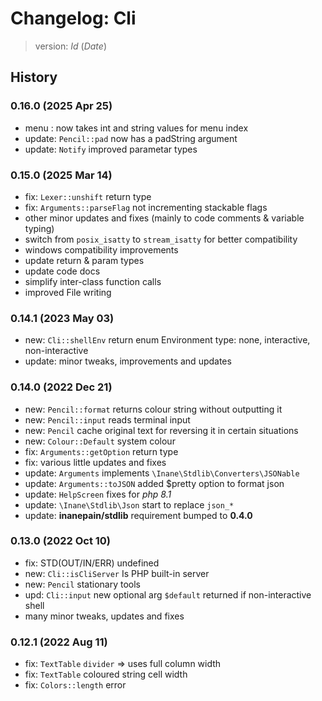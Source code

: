 # Changelog: Cli

> version: $Id$ ($Date$)

## History

### 0.16.0 (2025 Apr 25)

 - menu  : now takes int and string values for menu index
 - update: `Pencil::pad` now has a padString argument
 - update: `Notify` improved parametar types

### 0.15.0 (2025 Mar 14)

 - fix: `Lexer::unshift` return type
 - fix: `Arguments::parseFlag` not incrementing stackable flags
 - other minor updates and fixes (mainly to code comments & variable typing)
 - switch from `posix_isatty` to `stream_isatty` for better compatibility
 - windows compatibility improvements
 - update return & param types
 - update code docs
 - simplify inter-class function calls
 - improved File writing

### 0.14.1 (2023 May 03)

 - new: `Cli::shellEnv` return enum Environment type: none, interactive, non-interactive
 - update: minor tweaks, improvements and updates

### 0.14.0 (2022 Dec 21)

 - new: `Pencil::format` returns colour string without outputting it
 - new: `Pencil::input` reads terminal input
 - new: `Pencil` cache original text for reversing it in certain situations
 - new: `Colour::Default` system colour
 - fix: `Arguments::getOption` return type
 - fix: various little updates and fixes
 - update: `Arguments` implements `\Inane\Stdlib\Converters\JSONable`
 - update: `Arguments::toJSON` added $pretty option to format json
 - update: `HelpScreen` fixes for *php 8.1*
 - update: `\Inane\Stdlib\Json` start to replace `json_*`
 - update: **inanepain/stdlib** requirement bumped to **0.4.0**

### 0.13.0 (2022 Oct 10)

 - fix: STD(OUT/IN/ERR) undefined
 - new: `Cli::isCliServer` Is PHP built-in server
 - new: `Pencil` stationary tools
 - upd: `Cli::input` new optional arg `$default` returned if non-interactive shell
 - many minor tweaks, updates and fixes

### 0.12.1 (2022 Aug 11)

 - fix: `TextTable` `divider` => uses full column width
 - fix: `TextTable` coloured string cell width
 - fix: `Colors::length` error
